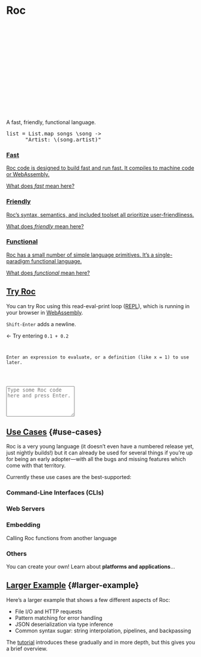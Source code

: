 <div role="presentation" id="homepage-intro-box">
  <h1 id="homepage-h1">Roc</h1>
  <svg id="homepage-logo" aria-labelledby="logo-svg-title logo-svg-desc" width="240" height="240" viewBox="0 0 51 53" fill="none" xmlns="http://www.w3.org/2000/svg">
        <title id="logo-svg-title">The Roc logo</title>
        <desc id="logo-svg-desc">A purple origami bird made of six triangles</desc>
      <path d="M23.6751 22.7086L17.655 53L27.4527 45.2132L26.4673 39.3424L23.6751 22.7086Z" class="logo-dark"/>
      <path d="M37.2438 19.0101L44.0315 26.3689L45 22L45.9665 16.6324L37.2438 19.0101Z" class="logo-light"/>
      <path d="M23.8834 3.21052L0 0L23.6751 22.7086L23.8834 3.21052Z" class="logo-light"/>
      <path d="M44.0315 26.3689L23.6751 22.7086L26.4673 39.3424L44.0315 26.3689Z" class="logo-light"/>
      <path d="M50.5 22L45.9665 16.6324L45 22H50.5Z" class="logo-dark"/>
      <path d="M23.6751 22.7086L44.0315 26.3689L37.2438 19.0101L23.8834 3.21052L23.6751 22.7086Z" class="logo-dark"/>
  </svg>

  <p id="homepage-tagline">A fast, friendly, functional language.</p>

  <!-- This exact sample was chosen for several reasons:

  1. It's plausible to figure out what it's doing even if you don't know the language yet.
  2. It uses a higher-order function, giving a functional first impression.
  3. It shows some things not found in most mainstream languages, e.g. function calls without parens, lambda syntax.
  4. It shows some things not found in most FP languages, e.g. string interpolation, passing a lambda without `<|` or `$`
  5. It's horizontally small enough that it can be read on mobile without a scroll bar or shrinking the font size.
  -->
  <pre id="first-code-sample"><samp class="code-snippet">list <span class="kw">=</span> List<span class="punctuation section">.</span>map songs <span class="kw">\</span>song <span class="kw">-></span>
      <span class="string">"Artist: </span><span class="kw">\(</span>song<span class="punctuation section">.</span>artist<span class="kw">)</span><span class="string">"</span></samp></pre>
</div>

<section class="home-goals-container" aria-label="Roc's Design: Fast, Friendly, Functional">
    <div class="home-goals-column">
        <a href="/wip/fast.html" class="home-goals-content">
            <h3 class="home-goals-title">Fast</h3>
            <p class="home-goals-description">Roc code is designed to build fast and run fast. <span class="nobreak-on-mobile">It compiles to machine code or WebAssembly.</span></p>
            <p class="home-goals-learn-more">What does <i>fast</i> mean here?</p>
        </a>
    </div>
    <div class="home-goals-column">
        <a href="/wip/friendly.html" class="home-goals-content">
            <h3 class="home-goals-title">Friendly</h3>
            <p class="home-goals-description">Roc’s syntax, semantics, and included toolset <span class="nobreak-on-mobile">all prioritize user-friendliness.</span></p>
            <p class="home-goals-learn-more">What does <i>friendly</i> mean here?</p>
        </a>
    </div>
    <div class="home-goals-column">
        <a href="/wip/functional.html" class="home-goals-content">
            <h3 class="home-goals-title">Functional</h3>
            <p class="home-goals-description">
             Roc has a small number of simple language primitives. <span class="nobreak-on-mobile">It’s a single-paradigm functional language.</span></p>
            <p class="home-goals-learn-more">What does <i>functional</i> mean here?</p>
        </a>
    </div>
</section>

<section id="try-roc">
<h2><a href="#try-roc">Try Roc</a></h2>

<div id="homepage-repl-container" role="presentation">
    <div id="repl-description" role="presentation">
        <p>You can try Roc using this read-eval-print loop (<a href="https://en.wikipedia.org/wiki/Read%E2%80%93eval%E2%80%93print_loop">REPL</a>), which is running in your browser in <a href="https://webassembly.org">WebAssembly</a>.</p>
        <p><code>Shift-Enter</code> adds a newline.</p>
        <p><span id="repl-arrow" role="presentation">←</span> Try entering <code>0.1 + 0.2</code></p>
    </div>
    <div id="repl" role="presentation">
        <code class="history">
          <div id="repl-intro-text">Enter an expression to evaluate, or a definition (like <span class="color-blue">x = 1</span>) to use later.</div>
          <div id="history-text" aria-live="polite"></div>
        </code>
        <div id="source-input-wrapper">
          <textarea aria-label="Enter Roc code here, then press Enter to submit it to the REPL" rows="5" id="source-input" placeholder="Type some Roc code here and press Enter."></textarea>
        </div>
    </div>
</div>
<script type="module" src="/wip/repl.js"></script>
</section>

## [Use Cases](#use-cases) {#use-cases}

Roc is a very young language (it doesn’t even have a numbered release yet, just nightly builds!) but it can already be used for several things if you’re up for being an early adopter—with all the bugs and missing features which come with that territory.

Currently these use cases are the best-supported:

### Command-Line Interfaces (CLIs)

### Web Servers

### Embedding

Calling Roc functions from another language

### Others

You can create your own! Learn about **platforms and applications**...

## [Larger Example](#larger-example) {#larger-example}

Here’s a larger example that shows a few different aspects of Roc:
* File I/O and HTTP requests
* Pattern matching for error handling
* JSON deserialization via type inference
* Common syntax sugar: string interpolation, pipelines, and backpassing

The [tutorial](/tutorial) introduces these gradually and in more depth, but this gives you a brief overview.

<!-- ## More Examples

We have developed a number of smaller code [examples](https://github.com/roc-lang/examples) which demonstrate how to use Roc. These cover a range of topics from basic syntax to more advanced features such as random number generation and using the popular `Task` feature.

## Use cases

-   Tools & Scripts
-   Web (coming soon)
-   Networking & Servers (coming soon)
-   Graphical (coming soon)
-   Scientific (coming soon)
-   Embedded (coming soon)

## Platforms & Applications

TODO provide explanation of platform/application abstraction versus libraries as common in most other languages as this is one of the most unique features of Roc

## Talks and Publications

If you'd like to learn more about Roc check out one of these videos:

*   [Roc at Handmade Seattle](https://media.handmade-seattle.com/roc-lang) - November 12, 2021 (very low-level explanation of how Roc’s compiler makes programs run fast)
*   [Outperforming Imperative with Pure Functional Languages](https://youtu.be/vzfy4EKwG_Y) - October 1, 2021 (about Roc’s runtime performance and optimizer)
*   [A taste of Roc](https://youtu.be/6qzWm_eoUXM) - September 23, 2021 (syntax, application examples)
*   [Roc at the Philly ETE conference](https://youtu.be/cpQwtwVKAfU?t=75) - May 6, 2021 (platforms and applications)
*   [Roc on Zig Showtime](https://youtu.be/FMyyYdFSOHA) - April 24, 2021 (making a platform)
*   [Roc at the Berlin FP Meetup](https://youtu.be/ZnYa99QoznE?t=4790) - September 1, 2020 (overall vision for the language) -->
